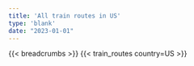 ```yaml
---
title: 'All train routes in US'
type: 'blank'
date: "2023-01-01"
---
```


{{< breadcrumbs >}}
{{< train_routes country=US >}}
